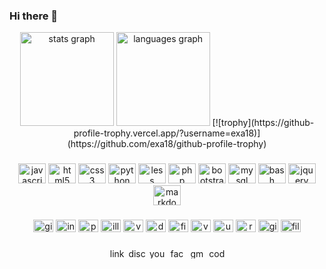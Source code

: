 ### Hi there 👋

<div align="center">
  <img src="https://github-readme-stats.vercel.app/api?hide_title=true&hide_rank=false&show_icons=true&include_all_commits=true&count_private=true&disable_animations=false&locale=en&hide_border=true&username=exa18" height="150" alt="stats graph"  />
  <img src="https://github-readme-stats.vercel.app/api/top-langs?locale=en&hide_title=true&layout=compact&card_width=320&langs_count=5&hide_border=true&username=exa18" height="150" alt="languages graph"  />
  [![trophy](https://github-profile-trophy.vercel.app/?username=exa18)](https://github.com/exa18/github-profile-trophy)
</div>

###

<div align="center">
  <img src="https://cdn.jsdelivr.net/gh/devicons/devicon/icons/javascript/javascript-original.svg" height="32" width="44" alt="javascript logo"  />
  <img src="https://cdn.jsdelivr.net/gh/devicons/devicon/icons/html5/html5-original.svg" height="32" width="44" alt="html5 logo"  />
  <img src="https://cdn.jsdelivr.net/gh/devicons/devicon/icons/css3/css3-original.svg" height="32" width="44" alt="css3 logo"  />
  <img src="https://cdn.jsdelivr.net/gh/devicons/devicon/icons/python/python-original.svg" height="32" width="44" alt="python logo"  />
  <img src="https://cdn.jsdelivr.net/gh/devicons/devicon/icons/less/less-plain-wordmark.svg" height="32" width="44" alt="less logo"  />
  <img src="https://cdn.jsdelivr.net/gh/devicons/devicon/icons/php/php-original.svg" height="32" width="44" alt="php logo"  />
  <img src="https://cdn.jsdelivr.net/gh/devicons/devicon/icons/bootstrap/bootstrap-original.svg" height="32" width="44" alt="bootstrap logo"  />
  <img src="https://cdn.jsdelivr.net/gh/devicons/devicon/icons/mysql/mysql-original.svg" height="32" width="44" alt="mysql logo"  />
  <img src="https://cdn.jsdelivr.net/gh/devicons/devicon/icons/bash/bash-original.svg" height="32" width="44" alt="bash logo"  />
  <img src="https://cdn.jsdelivr.net/gh/devicons/devicon/icons/jquery/jquery-original.svg" height="32" width="44" alt="jquery logo"  />
  <img src="https://cdn.jsdelivr.net/gh/devicons/devicon/icons/markdown/markdown-original.svg" height="32" width="44" alt="markdown logo"  />
</div>

###

<div align="center">
  <img src="https://cdn.jsdelivr.net/gh/devicons/devicon/icons/gimp/gimp-original.svg" height="20" width="32" alt="gimp logo"  />
  <img src="https://cdn.jsdelivr.net/gh/devicons/devicon/icons/inkscape/inkscape-original.svg" height="20" width="32" alt="inkscape logo"  />
  <img src="https://cdn.jsdelivr.net/gh/devicons/devicon/icons/photoshop/photoshop-plain.svg" height="20" width="32" alt="photoshop logo"  />
  <img src="https://cdn.jsdelivr.net/gh/devicons/devicon/icons/illustrator/illustrator-plain.svg" height="20" width="32" alt="illustrator logo"  />
  <img src="https://cdn.jsdelivr.net/gh/devicons/devicon/icons/vscode/vscode-original.svg" height="20" width="32" alt="vscode logo"  />
  <img src="https://cdn.jsdelivr.net/gh/devicons/devicon/icons/debian/debian-original.svg" height="20" width="32" alt="debian logo"  />
  <img src="https://cdn.jsdelivr.net/gh/devicons/devicon/icons/figma/figma-original.svg" height="20" width="32" alt="figma logo"  />
  <img src="https://cdn.jsdelivr.net/gh/devicons/devicon/icons/vagrant/vagrant-original.svg" height="20" width="32" alt="vagrant logo"  />
  <img src="https://cdn.jsdelivr.net/gh/devicons/devicon/icons/ubuntu/ubuntu-plain.svg" height="20" width="32" alt="ubuntu logo"  />
  <img src="https://cdn.jsdelivr.net/gh/devicons/devicon/icons/raspberrypi/raspberrypi-original.svg" height="20" width="32" alt="raspberrypi logo"  />
  <img src="https://cdn.jsdelivr.net/gh/devicons/devicon/icons/git/git-original.svg" height="20" width="32" alt="git logo"  />
  <img src="https://cdn.jsdelivr.net/gh/devicons/devicon/icons/filezilla/filezilla-plain.svg" height="20" width="32" alt="filezilla logo"  />
</div>

###

<div align="center">
  <img src="https://raw.githubusercontent.com/maurodesouza/profile-readme-generator/master/src/assets/icons/social/linkedin/default.svg" width="28" height="16" alt="linkedin logo"  />
  <img src="https://raw.githubusercontent.com/maurodesouza/profile-readme-generator/master/src/assets/icons/social/discord/default.svg" width="28" height="16" alt="discord logo"  />
  <img src="https://raw.githubusercontent.com/maurodesouza/profile-readme-generator/master/src/assets/icons/social/youtube/default.svg" width="28" height="16" alt="youtube logo"  />
  <img src="https://raw.githubusercontent.com/maurodesouza/profile-readme-generator/master/src/assets/icons/social/facebook/default.svg" width="28" height="16" alt="facebook logo"  />
  <img src="https://raw.githubusercontent.com/maurodesouza/profile-readme-generator/master/src/assets/icons/social/gmail/default.svg" width="28" height="16" alt="gmail logo"  />
  <img src="https://raw.githubusercontent.com/maurodesouza/profile-readme-generator/master/src/assets/icons/social/codepen/default.svg" width="28" height="16" alt="codepen logo"  />
</div>

###

<!--
https://profile-readme-generator.com/
-->

